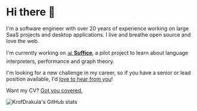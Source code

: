 # Hi there 👋

I'm a software engineer with over 20 years of experience working on large SaaS projects and desktop applications. I live and breathe open source and love the web.

I'm currently working on [📊 **Suffice**](https://github.com/KrofDrakula/suffice), a pilot project to learn about language interpreters, performance and graph theory.

I'm looking for a new challenge in my career, so if you have a senior or lead position available, I'd [love to hear from you](mailto:krofdrakula+readme@gmail.com)!

Want my CV? [Got you covered.](https://krofdrakula.github.io/assets/klemen-slavic.pdf)

![KrofDrakula's GitHub stats](https://github-readme-stats.vercel.app/api?username=krofdrakula&count_private=true&theme=transparent&show_icons=true)

<!--
## Languages I like or used

<div>
  <img src="https://cdn.jsdelivr.net/gh/devicons/devicon/icons/typescript/typescript-original.svg" height="50"/>
  <img src="https://cdn.jsdelivr.net/gh/devicons/devicon/icons/javascript/javascript-original.svg" height="50"/>
  <img src="https://cdn.jsdelivr.net/gh/devicons/devicon/icons/html5/html5-original.svg" height="50"/>
  <img src="https://cdn.jsdelivr.net/gh/devicons/devicon/icons/css3/css3-original.svg" height="50"/>
  <img src="https://cdn.jsdelivr.net/gh/devicons/devicon/icons/rust/rust-plain.svg" height="50"/>
  <img src="https://cdn.jsdelivr.net/gh/devicons/devicon/icons/csharp/csharp-original.svg" height="50"/>
  <img src="https://cdn.jsdelivr.net/gh/devicons/devicon/icons/coffeescript/coffeescript-original.svg" height="50"/>
  <img src="https://cdn.jsdelivr.net/gh/devicons/devicon/icons/ruby/ruby-original.svg" height="50"/>
  <img src="https://cdn.jsdelivr.net/gh/devicons/devicon/icons/lua/lua-original-wordmark.svg" height="50"/>
  <img src="https://cdn.jsdelivr.net/gh/devicons/devicon/icons/python/python-original.svg" height="50"/>
  <img src="https://cdn.jsdelivr.net/gh/devicons/devicon/icons/php/php-original.svg" height="50"/>
  <img src="https://cdn.jsdelivr.net/gh/devicons/devicon/icons/c/c-original.svg" height="50"/>
</div>

## Frameworks and libraries I like

<div>
  <img src="https://www.solidjs.com/assets/logo-123b04bc.svg" height="50"/>
  <img src="https://preactjs.com/assets/branding/symbol.svg" height="50"/>
  <img src="https://cdn.jsdelivr.net/gh/devicons/devicon/icons/react/react-original.svg" height="50"/>
  <img src="https://cdn.jsdelivr.net/gh/devicons/devicon/icons/express/express-original.svg" height="50"/>
  <img src="https://cdn.jsdelivr.net/gh/devicons/devicon/icons/svelte/svelte-original.svg" height="50" />
  <img src="https://cdn.jsdelivr.net/gh/devicons/devicon/icons/d3js/d3js-original.svg" height="50"/>
  <img src="https://cdn.jsdelivr.net/gh/devicons/devicon/icons/electron/electron-original.svg" height="50"/>
  <img src="https://cdn.jsdelivr.net/gh/devicons/devicon/icons/markdown/markdown-original.svg" height="50"/>
  <img src="https://cdn.jsdelivr.net/gh/devicons/devicon/icons/babel/babel-original.svg" height="50"/>
  <img src="https://fresh.deno.dev/logo.svg" height="50"/>
  <img src="https://rxjs.dev/generated/images/marketing/home/Rx_Logo-512-512.png" height="50"/>
  <img src="https://raw.githubusercontent.com/statelyai/public-assets/main/logos/xstate-logo-black-nobg.svg" height="50"/>
  <img src="https://d33wubrfki0l68.cloudfront.net/594c6f1ec038fc51a47d02762acada24c78c637c/c93b0/meta/tauri_logo_light.svg" height="50"/>
</div>

## My favourite tools

<div>
  <img src="https://cdn.jsdelivr.net/gh/devicons/devicon/icons/vscode/vscode-original.svg" height="50"/>
  <img src="https://cdn.jsdelivr.net/gh/devicons/devicon/icons/storybook/storybook-original.svg" height="50"/>
  <img src="https://cdn.jsdelivr.net/gh/devicons/devicon/icons/denojs/denojs-original.svg" height="50"/>
  <img src="https://cdn.jsdelivr.net/gh/devicons/devicon/icons/nodejs/nodejs-plain-wordmark.svg" height="50"/>
  <img src="https://cdn.jsdelivr.net/gh/devicons/devicon/icons/git/git-original.svg" height="50"/>
  <img src="https://vitejs.dev/logo.svg" height="50"/>
  <img src="https://cdn.jsdelivr.net/gh/devicons/devicon/icons/webpack/webpack-original.svg" height="50"/>
  <img src="https://cdn.jsdelivr.net/gh/devicons/devicon/icons/yarn/yarn-original-wordmark.svg" height="50"/>
  <img src="https://d33wubrfki0l68.cloudfront.net/2f3acb83b7d2349f2194bc38c0f22f295908dc33/43f95/img/pnpm-no-name-with-frame.svg" height="50"/>
  <img src="https://cdn.jsdelivr.net/gh/devicons/devicon/icons/eslint/eslint-original-wordmark.svg" height="50"/>
  <img src="https://cdn.jsdelivr.net/gh/devicons/devicon/icons/raspberrypi/raspberrypi-original.svg" height="50"/>
  <img src="https://cdn.jsdelivr.net/gh/devicons/devicon/icons/blender/blender-original.svg" height="50"/>
</div>

## Databases I've used

<div>
  <img src="https://cdn.jsdelivr.net/gh/devicons/devicon/icons/mongodb/mongodb-original-wordmark.svg" height="50"/>
  <img src="https://cdn.jsdelivr.net/gh/devicons/devicon/icons/mysql/mysql-original-wordmark.svg" height="50"/>
  <img src="https://cdn.jsdelivr.net/gh/devicons/devicon/icons/microsoftsqlserver/microsoftsqlserver-plain-wordmark.svg" height="50"/>
  <img src="https://cdn.jsdelivr.net/gh/devicons/devicon/icons/redis/redis-original-wordmark.svg" height="50"/>
  <img src="https://cdn.jsdelivr.net/gh/devicons/devicon/icons/sqlite/sqlite-original-wordmark.svg" height="50"/>
</div>

## Other stuff

<div>
  <img src="https://cdn.jsdelivr.net/gh/devicons/devicon/icons/debian/debian-original-wordmark.svg" height="50"/>
  <img src="https://cdn.jsdelivr.net/gh/devicons/devicon/icons/vagrant/vagrant-original.svg" height="50"/>
  <img src="https://cdn.jsdelivr.net/gh/devicons/devicon/icons/docker/docker-original.svg" height="50"/>
  <img src="https://cdn.jsdelivr.net/gh/devicons/devicon/icons/podman/podman-original.svg" height="50"/>
  <img src="https://cdn.jsdelivr.net/gh/devicons/devicon/icons/googlecloud/googlecloud-original.svg" height="50"/>
  <img src="https://cdn.jsdelivr.net/gh/devicons/devicon/icons/digitalocean/digitalocean-original-wordmark.svg" height="50"/>
  <img src="https://cdn.jsdelivr.net/gh/devicons/devicon/icons/figma/figma-original.svg" height="50"/>
  <img src="https://cdn.jsdelivr.net/gh/devicons/devicon/icons/latex/latex-original.svg" height="50"/>
  <img src="https://cdn.jsdelivr.net/gh/devicons/devicon/icons/wordpress/wordpress-original.svg" height="50"/>
</div>
-->
